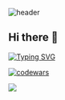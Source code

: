 ![header](https://capsule-render.vercel.app/api?type=waving&color=gradient&height=256&section=header&text=Hello%20World!&fontSize=75&animation=fadeIn&fontAlignY=38&desc=&descAlignY=51&descAlign=62)


## Hi there 👋

[![Typing SVG](https://readme-typing-svg.herokuapp.com?color=%2336BCF7&lines=Frontend+Developer+student)](https://git.io/typing-svg)

[![codewars](https://www.codewars.com/users/niliano/badges/small)](https://www.codewars.com/users/username) 

![](https://github-profile-summary-cards.vercel.app/api/cards/repos-per-language?username=daniilshat&theme=solarized_dark)







<!--
**Nilian-Nikolay/Nilian-Nikolay** is a ✨ _special_ ✨ repository because its `README.md` (this file) appears on your GitHub profile.

Here are some ideas to get you started:

- 🔭 I’m currently working on ...
- 🌱 I’m currently learning ...
- 👯 I’m looking to collaborate on ...
- 🤔 I’m looking for help with ...
- 💬 Ask me about ...
- 📫 How to reach me: ...
- 😄 Pronouns: ...
- ⚡ Fun fact: ...
-->
